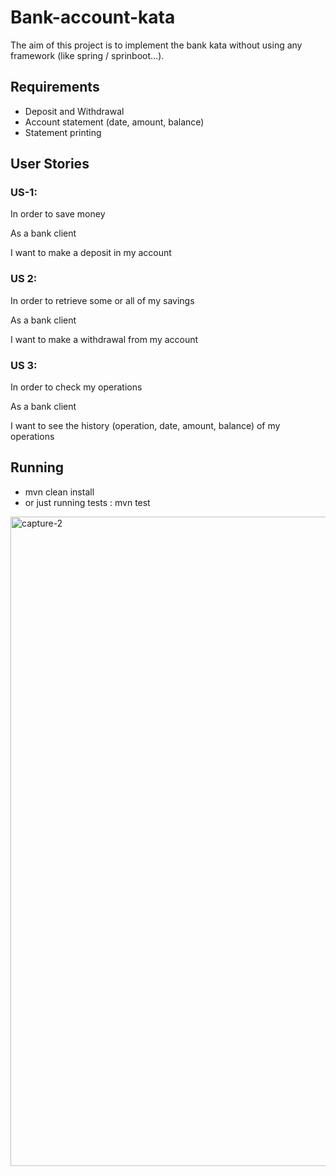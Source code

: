# Bank-account-kata

The aim of this project is to implement the bank kata without using any framework (like spring / sprinboot…). 

## Requirements

- Deposit and Withdrawal
- Account statement (date, amount, balance)
- Statement printing

## User Stories

### US-1:

In order to save money

As a bank client

I want to make a deposit in my account

### US 2:

In order to retrieve some or all of my savings

As a bank client

I want to make a withdrawal from my account

### US 3:

In order to check my operations

As a bank client

I want to see the history (operation, date, amount, balance) of my operations
## Running

- mvn clean install
-  or just running tests : mvn test

<img width="1039" alt="capture-2" src="https://user-images.githubusercontent.com/4732531/198910093-032c44c8-9be8-4d5e-bdf3-a2517c42e9a1.png">
